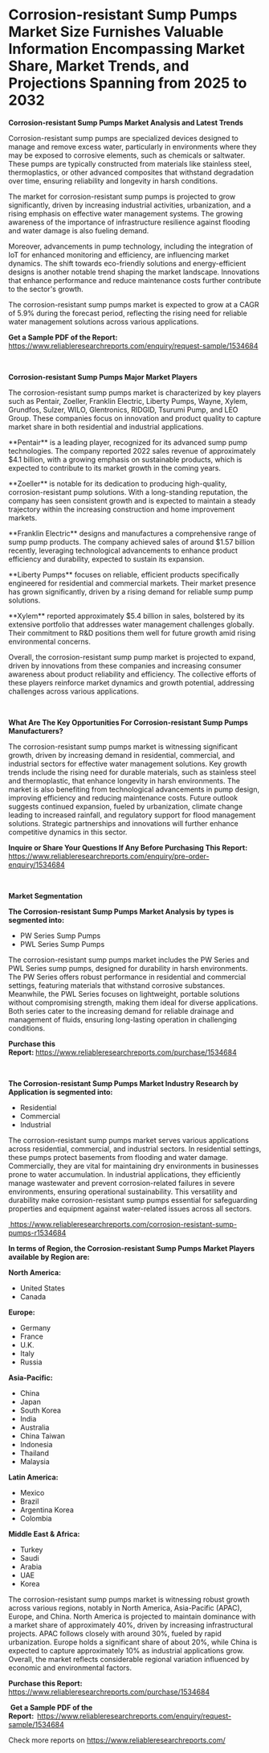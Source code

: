 <p><h1>Corrosion-resistant Sump Pumps Market Size Furnishes Valuable Information Encompassing Market Share, Market Trends, and Projections Spanning from 2025 to 2032</h1></p><p><strong>Corrosion-resistant Sump Pumps Market Analysis and Latest Trends</strong></p>
<p><p>Corrosion-resistant sump pumps are specialized devices designed to manage and remove excess water, particularly in environments where they may be exposed to corrosive elements, such as chemicals or saltwater. These pumps are typically constructed from materials like stainless steel, thermoplastics, or other advanced composites that withstand degradation over time, ensuring reliability and longevity in harsh conditions.</p><p>The market for corrosion-resistant sump pumps is projected to grow significantly, driven by increasing industrial activities, urbanization, and a rising emphasis on effective water management systems. The growing awareness of the importance of infrastructure resilience against flooding and water damage is also fueling demand. </p><p>Moreover, advancements in pump technology, including the integration of IoT for enhanced monitoring and efficiency, are influencing market dynamics. The shift towards eco-friendly solutions and energy-efficient designs is another notable trend shaping the market landscape. Innovations that enhance performance and reduce maintenance costs further contribute to the sector's growth.</p><p>The corrosion-resistant sump pumps market is expected to grow at a CAGR of 5.9% during the forecast period, reflecting the rising need for reliable water management solutions across various applications.</p></p>
<p><strong>Get a Sample PDF of the Report:&nbsp;</strong> <a href="https://www.reliableresearchreports.com/enquiry/request-sample/1534684?utm_campaign=115&utm_medium=2&utm_source=Github&utm_content=ia&utm_term=27022025&utm_id=corrosion-resistant-sump-pumps">https://www.reliableresearchreports.com/enquiry/request-sample/1534684</a></p>
<p>&nbsp;</p>
<p><strong>Corrosion-resistant Sump Pumps Major Market Players</strong></p>
<p><p>The corrosion-resistant sump pumps market is characterized by key players such as Pentair, Zoeller, Franklin Electric, Liberty Pumps, Wayne, Xylem, Grundfos, Sulzer, WILO, Glentronics, RIDGID, Tsurumi Pump, and LEO Group. These companies focus on innovation and product quality to capture market share in both residential and industrial applications.</p><p>**Pentair** is a leading player, recognized for its advanced sump pump technologies. The company reported 2022 sales revenue of approximately $4.1 billion, with a growing emphasis on sustainable products, which is expected to contribute to its market growth in the coming years.</p><p>**Zoeller** is notable for its dedication to producing high-quality, corrosion-resistant pump solutions. With a long-standing reputation, the company has seen consistent growth and is expected to maintain a steady trajectory within the increasing construction and home improvement markets.</p><p>**Franklin Electric** designs and manufactures a comprehensive range of sump pump products. The company achieved sales of around $1.57 billion recently, leveraging technological advancements to enhance product efficiency and durability, expected to sustain its expansion.</p><p>**Liberty Pumps** focuses on reliable, efficient products specifically engineered for residential and commercial markets. Their market presence has grown significantly, driven by a rising demand for reliable sump pump solutions.</p><p>**Xylem** reported approximately $5.4 billion in sales, bolstered by its extensive portfolio that addresses water management challenges globally. Their commitment to R&D positions them well for future growth amid rising environmental concerns.</p><p>Overall, the corrosion-resistant sump pump market is projected to expand, driven by innovations from these companies and increasing consumer awareness about product reliability and efficiency. The collective efforts of these players reinforce market dynamics and growth potential, addressing challenges across various applications.</p></p>
<p>&nbsp;</p>
<p><strong>What Are The Key Opportunities For Corrosion-resistant Sump Pumps Manufacturers?</strong></p>
<p><p>The corrosion-resistant sump pumps market is witnessing significant growth, driven by increasing demand in residential, commercial, and industrial sectors for effective water management solutions. Key growth trends include the rising need for durable materials, such as stainless steel and thermoplastic, that enhance longevity in harsh environments. The market is also benefiting from technological advancements in pump design, improving efficiency and reducing maintenance costs. Future outlook suggests continued expansion, fueled by urbanization, climate change leading to increased rainfall, and regulatory support for flood management solutions. Strategic partnerships and innovations will further enhance competitive dynamics in this sector.</p></p>
<p><strong>Inquire or Share Your Questions If Any Before Purchasing This Report:</strong> <a href="https://www.reliableresearchreports.com/enquiry/pre-order-enquiry/1534684?utm_campaign=115&utm_medium=2&utm_source=Github&utm_content=ia&utm_term=27022025&utm_id=corrosion-resistant-sump-pumps">https://www.reliableresearchreports.com/enquiry/pre-order-enquiry/1534684</a></p>
<p>&nbsp;</p>
<p><strong>Market Segmentation</strong></p>
<p><strong>The Corrosion-resistant Sump Pumps Market Analysis by types is segmented into:</strong></p>
<p><ul><li>PW Series Sump Pumps</li><li>PWL Series Sump Pumps</li></ul></p>
<p><p>The corrosion-resistant sump pumps market includes the PW Series and PWL Series sump pumps, designed for durability in harsh environments. The PW Series offers robust performance in residential and commercial settings, featuring materials that withstand corrosive substances. Meanwhile, the PWL Series focuses on lightweight, portable solutions without compromising strength, making them ideal for diverse applications. Both series cater to the increasing demand for reliable drainage and management of fluids, ensuring long-lasting operation in challenging conditions.</p></p>
<p><strong>Purchase this Report:&nbsp;</strong><a href="https://www.reliableresearchreports.com/purchase/1534684?utm_campaign=115&utm_medium=2&utm_source=Github&utm_content=ia&utm_term=27022025&utm_id=corrosion-resistant-sump-pumps">https://www.reliableresearchreports.com/purchase/1534684</a></p>
<p>&nbsp;</p>
<p><strong>The Corrosion-resistant Sump Pumps Market Industry Research by Application is segmented into:</strong></p>
<p><ul><li>Residential</li><li>Commercial</li><li>Industrial</li></ul></p>
<p><p>The corrosion-resistant sump pumps market serves various applications across residential, commercial, and industrial sectors. In residential settings, these pumps protect basements from flooding and water damage. Commercially, they are vital for maintaining dry environments in businesses prone to water accumulation. In industrial applications, they efficiently manage wastewater and prevent corrosion-related failures in severe environments, ensuring operational sustainability. This versatility and durability make corrosion-resistant sump pumps essential for safeguarding properties and equipment against water-related issues across all sectors.</p></p>
<p><a href="https://www.reliableresearchreports.com/corrosion-resistant-sump-pumps-r1534684?utm_campaign=115&utm_medium=2&utm_source=Github&utm_content=ia&utm_term=27022025&utm_id=corrosion-resistant-sump-pumps">&nbsp;https://www.reliableresearchreports.com/corrosion-resistant-sump-pumps-r1534684</a></p>
<p><strong>In terms of Region, the Corrosion-resistant Sump Pumps Market Players available by Region are:</strong></p>
<p>
    <p> <strong> North America: </strong>
        <ul>
            <li>United States</li>
            <li>Canada</li>
        </ul>
        </p> 
    <p> <strong> Europe: </strong>
        <ul>
            <li>Germany</li>
            <li>France</li>
            <li>U.K.</li>
            <li>Italy</li>
            <li>Russia</li>
        </ul>
        </p> 
    <p> <strong> Asia-Pacific: </strong>
        <ul>
            <li>China</li>
            <li>Japan</li>
            <li>South Korea</li>
            <li>India</li>
            <li>Australia</li>
            <li>China Taiwan</li>
            <li>Indonesia</li>
            <li>Thailand</li>
            <li>Malaysia</li>
        </ul>
        </p> 
    <p> <strong> Latin America: </strong>
        <ul>
            <li>Mexico</li>
            <li>Brazil</li>
            <li>Argentina Korea</li>
            <li>Colombia</li>
        </ul>
        </p> 
    <p> <strong> Middle East & Africa: </strong>
        <ul>
            <li>Turkey</li>
            <li>Saudi</li>
            <li>Arabia</li>
            <li>UAE</li>
            <li>Korea</li>
        </ul>
    </p>
    </p>
<p><p>The corrosion-resistant sump pumps market is witnessing robust growth across various regions, notably in North America, Asia-Pacific (APAC), Europe, and China. North America is projected to maintain dominance with a market share of approximately 40%, driven by increasing infrastructural projects. APAC follows closely with around 30%, fueled by rapid urbanization. Europe holds a significant share of about 20%, while China is expected to capture approximately 10% as industrial applications grow. Overall, the market reflects considerable regional variation influenced by economic and environmental factors.</p></p>
<p><strong>Purchase this Report: </strong><a href="https://www.reliableresearchreports.com/purchase/1534684?utm_campaign=115&utm_medium=2&utm_source=Github&utm_content=ia&utm_term=27022025&utm_id=corrosion-resistant-sump-pumps">https://www.reliableresearchreports.com/purchase/1534684</a></p>
<p>&nbsp;<strong>Get a Sample PDF of the Report:&nbsp;&nbsp;</strong><a href="https://www.reliableresearchreports.com/enquiry/request-sample/1534684?utm_campaign=115&utm_medium=2&utm_source=Github&utm_content=ia&utm_term=27022025&utm_id=corrosion-resistant-sump-pumps">https://www.reliableresearchreports.com/enquiry/request-sample/1534684</a></p>
<p><strong></strong></p>
<p>Check more reports on <a href="https://www.reliableresearchreports.com/?utm_campaign=115&utm_medium=2&utm_source=Github&utm_content=ia&utm_term=27022025&utm_id=corrosion-resistant-sump-pumps">https://www.reliableresearchreports.com/</a></p>
